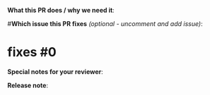 <!--
Thanks for sending a pull request!  
If this is your first time, read our [contributing guidelines](/CONTRIBUTING.md)
-->

**What this PR does / why we need it**:

#**Which issue this PR fixes** *(optional - uncomment and add issue)*:
# fixes #0

**Special notes for your reviewer**:

**Release note**:
<!--
Optional one line note for this specific change, that can be used in a release-note or changelog.
-->
```release-note
```
